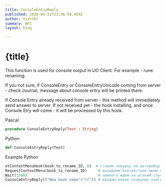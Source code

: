 ```yaml
---
title: ConsoleEntryReply
published: 2020-06-21T21:36:59.459Z
author: Vizit0r
summary: API
layout: blog

---
```


# {title}

This function is used for console output in UO Client. For example - rune renaming.

If you not sure, if ConsoleEntry or ConsoleEntryUnicode coming from server - check Journal, message about console entry will be printed there.

If Console Entry already received from server - this method will immediately send answer to server. If not received yet - the hook installing, and once Console Etry will come - it will be processed by this hook.

Pascal

```pascal
procedure ConsoleEntryReply(Text : String)
```




Python
```python
def ConsoleEntryReply(Text)
```





Example Python

```python
etContextMenuHook(book_to_rename_ID, 0)  # ставим ловушку на автовыбор "Name Book"
RequestContextMenu(book_to_rename_ID)     # вызываем контекстное меню книги
Wait(1500)                                # немного ждем на всякий случай
ConsoleEntryReply(("New book name"+"\r")) # вводим новое название книги
```


